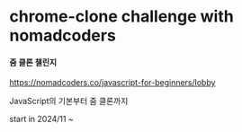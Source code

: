 # chrome-clone challenge with nomadcoders

#### 줌 클론 챌린지

https://nomadcoders.co/javascript-for-beginners/lobby

JavaScript의 기본부터 줌 클론까지

start in 2024/11 ~
